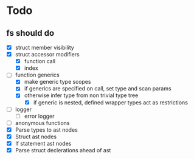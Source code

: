 # Todo

## fs should do

- [x] struct member visibility
- [x] struct accessor modifiers
  - [x] function call
  - [x] index
- [ ] function generics
  - [x] make generic type scopes
  - [x] if generics are specified on call, set type and scan params
  - [x] otherwise infer type from non trivial type tree
    - [x] if generic is nested, defined wrapper types act as restrictions
- [ ] logger
  - [ ] error logger
- [ ] anonymous functions
- [x] Parse types to ast nodes
- [x] Struct ast nodes
- [x] If statement ast nodes
- [x] Parse struct declerations ahead of ast
